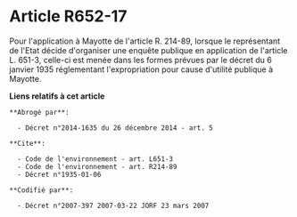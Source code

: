 # Article R652-17

Pour l'application à Mayotte de l'article R. 214-89, lorsque le représentant de l'Etat décide d'organiser une enquête
publique en application de l'article L. 651-3, celle-ci est menée dans les formes prévues par le décret du 6 janvier 1935
réglementant l'expropriation pour cause d'utilité publique à Mayotte.

**Liens relatifs à cet article**

	**Abrogé par**:

	  - Décret n°2014-1635 du 26 décembre 2014 - art. 5

	**Cite**:

	  - Code de l'environnement - art. L651-3
	  - Code de l'environnement - art. R214-89
	  - Décret n°1935-01-06

	**Codifié par**:

	  - Décret n°2007-397 2007-03-22 JORF 23 mars 2007
